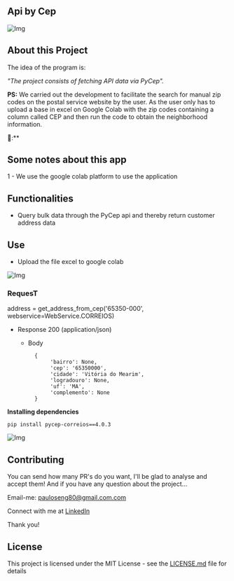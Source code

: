## Api by Cep


 ![Img](https://github.com/steniowagner/mindCast/assets/63813811/4c0f7c9a-4e72-4987-b507-2e5549d6f7a0)



## About this Project

The idea of ​​the program is:

_"The project consists of fetching API data via PyCep"._

**PS:** We carried out the development to facilitate the search for manual zip codes on the postal service website by the user. As the user only has to upload a base in excel on Google Colab with the zip codes containing a column called CEP and then run the code to obtain the neighborhood information.

🤩:**


## Some notes about this app

1 - We use the google colab platform to use the application

## Functionalities

- Query bulk data through the PyCep api and thereby return customer address data  

## Use

 - Upload the file excel to google colab
 
 
 ![Img](https://github.com/steniowagner/mindCast/assets/63813811/6202b53b-5431-4626-a4af-6f66f1b176cc)
   
    

### RequesT

 address = get_address_from_cep('65350-000', webservice=WebService.CORREIOS)
  
+ Response 200 (application/json)

    + Body

            {
                 'bairro': None,
                 'cep': '65350000',
                 'cidade': 'Vitória do Mearim',
                 'logradouro': None,
                 'uf': 'MA',
                 'complemento': None
            }

**Installing dependencies**

```
pip install pycep-correios==4.0.3
```
 ![Img](https://github.com/steniowagner/mindCast/assets/63813811/46842741-3b16-4ed8-bb08-30cbd75e59d9)


## Contributing

You can send how many PR's do you want, I'll be glad to analyse and accept them! And if you have any question about the project...

Email-me: pauloseng80@gmail.com.com

Connect with me at [LinkedIn](https://www.linkedin.com/in/pauloroch/)

Thank you!

## License

This project is licensed under the MIT License - see the [LICENSE.md](https://github.com/paul0rocha/mindCast/blob/master/LICENSE) file for details

